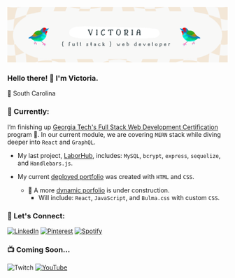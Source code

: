 ![headerimage](https://github.com/victoriamcn/victoriamcn/blob/main/vm%20(2).png?raw=true)

### Hello there! :wave: I'm Victoria.

:round_pushpin: South Carolina


### :telescope: Currently:

I’m finishing up [Georgia Tech's Full Stack Web Development Certification](https://pe.gatech.edu/courses/georgia-tech-coding-boot-camp) program :honeybee:. In our current module, we are covering `MERN` stack while diving deeper into `React` and `GraphQL`.

- My last project, [LaborHub](https://github.com/jsnicholas/LaborHub), includes: `MySQL`, `bcrypt`, `express`, `sequelize`, and `Handlebars.js`.

- My current [deployed portfolio](https://victoriamcn.github.io/Portfolio/) was created with `HTML` and `CSS`.
    - :hammer: A more [dynamic porfolio](https://github.com/victoriamcn/React-Portfolio/tree/main) is under construction.
      -  Will include: `React`, `JavaScript`, and `Bulma.css` with custom `CSS`.

### :milky_way: Let's Connect:

[![LinkedIn](https://img.shields.io/badge/linkedin-%230077B5.svg?style=for-the-badge&logo=linkedin&logoColor=white)](https://www.linkedin.com/in/victoria-mcnorrill/)
[![Pinterest](https://img.shields.io/badge/Pinterest-%23E60023.svg?style=for-the-badge&logo=Pinterest&logoColor=white)](https://www.pinterest.com/vmcnorrill/)
[![Spotify](https://img.shields.io/badge/Spotify-1ED760?style=for-the-badge&logo=spotify&logoColor=white)](https://open.spotify.com/user/torilizabeth95)

### :tv: Coming Soon...

![Twitch](https://img.shields.io/badge/Twitch-%239146FF.svg?style=for-the-badge&logo=Twitch&logoColor=white)
[![YouTube](https://img.shields.io/badge/YouTube-%23FF0000.svg?style=for-the-badge&logo=YouTube&logoColor=white)](https://www.youtube.com/channel/UCPD_mJUFWpLap6nQ4VBLV-Q)
